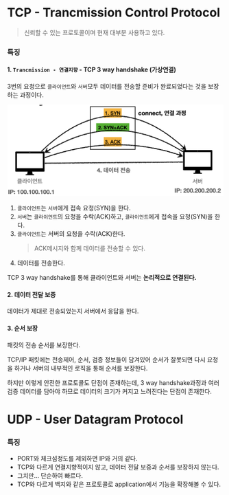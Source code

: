 # TCP - Trancmission Control Protocol
> 신뢰할 수 있는 프로토콜이며 현재 대부분 사용하고 있다.

### 특징
#### 1. `Trancmission - 연결지향` - TCP 3 way handshake (가상연결)
3번의 요청으로 `클라이언트`와 `서버`모두 데이터를 전송할 준비가 완료되었다는 것을 보장하는 과정이다.  

<img width=550 src="img/tcp-3-way-handshake.png">

1. `클라이언트`는 `서버`에게 접속 요청(SYN)을 한다.
2. `서버`는 `클라이언트`의 요청을 수락(ACK)하고, `클라이언트`에게 접속을 요청(SYN)을 한다.
3. `클라이언트`는 서버의 요청을 수락(ACK)한다.
   > ACK메시지와 함께 데이터를 전송할 수 있다.
4. 데이터를 전송한다.

TCP 3 way handshake를 통해 클라이언트와 서버는 **논리적으로 연결된다.** 

#### 2. 데이터 전달 보증
데이터가 제대로 전송되었는지 서버에서 응답을 한다.

#### 3. 순서 보장
패킷의 전송 순서를 보장한다.

TCP/IP 패킷에는 전송제어, 순서, 검증 정보들이 담겨있어 순서가 잘못되면 다시 요청을 하거나 서버의 내부적인 로직을 통해 순서를 보장한다.

하지만 이렇게 안전한 프로토콜도 단점이 존재하는데, 3 way handshake과정과 여러 검증 데이터를 담아야 하므로 데이터의 크기가 커지고 느려진다는 단점이 존재한다.

# UDP - User Datagram Protocol

### 특징
- PORT와 체크섬정도를 제외하면 IP와 거의 같다.
- TCP와 다르게 연결지향적이지 않고, 데이터 전달 보증과 순서를 보장하지 않는다.
- 그치만... 단순하여 빠르다.
- TCP와 다르게 백지와 같은 프로토콜로 application에서 기능을 확장해볼 수 있다.